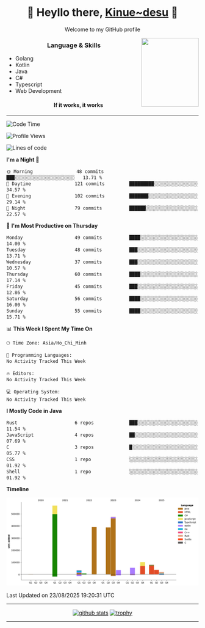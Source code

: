 <h1 align="center"> 🌸 Heyllo there, <a href="https://github.com/Kinue72">Kinue~desu</a> 🌸 </h1>
<p align="center"> Welcome to my GitHub profile </p>
<img align="right" src="https://i.imgur.com/yjwWPiL.png" width="150" height="180">

<h3 align="center"> Language & Skills </h3>

- Golang
- Kotlin
- Java
- C#
- Typescript
- Web Development
  <h4 align="center">If it works, it works</h4>
<hr>

<!--START_SECTION:waka-->
![Code Time](http://img.shields.io/badge/Code%20Time-16%20hrs%2021%20mins-blue)

![Profile Views](http://img.shields.io/badge/Profile%20Views-0-blue)

![Lines of code](https://img.shields.io/badge/From%20Hello%20World%20I%27ve%20Written-2.2%20million%20lines%20of%20code-blue)

**I'm a Night 🦉** 

```text
🌞 Morning                48 commits          ███░░░░░░░░░░░░░░░░░░░░░░   13.71 % 
🌆 Daytime                121 commits         █████████░░░░░░░░░░░░░░░░   34.57 % 
🌃 Evening                102 commits         ███████░░░░░░░░░░░░░░░░░░   29.14 % 
🌙 Night                  79 commits          ██████░░░░░░░░░░░░░░░░░░░   22.57 % 
```
📅 **I'm Most Productive on Thursday** 

```text
Monday                   49 commits          ████░░░░░░░░░░░░░░░░░░░░░   14.00 % 
Tuesday                  48 commits          ███░░░░░░░░░░░░░░░░░░░░░░   13.71 % 
Wednesday                37 commits          ███░░░░░░░░░░░░░░░░░░░░░░   10.57 % 
Thursday                 60 commits          ████░░░░░░░░░░░░░░░░░░░░░   17.14 % 
Friday                   45 commits          ███░░░░░░░░░░░░░░░░░░░░░░   12.86 % 
Saturday                 56 commits          ████░░░░░░░░░░░░░░░░░░░░░   16.00 % 
Sunday                   55 commits          ████░░░░░░░░░░░░░░░░░░░░░   15.71 % 
```


📊 **This Week I Spent My Time On** 

```text
🕑︎ Time Zone: Asia/Ho_Chi_Minh

💬 Programming Languages: 
No Activity Tracked This Week

🔥 Editors: 
No Activity Tracked This Week

💻 Operating System: 
No Activity Tracked This Week
```

**I Mostly Code in Java** 

```text
Rust                     6 repos             ███░░░░░░░░░░░░░░░░░░░░░░   11.54 % 
JavaScript               4 repos             ██░░░░░░░░░░░░░░░░░░░░░░░   07.69 % 
C                        3 repos             █░░░░░░░░░░░░░░░░░░░░░░░░   05.77 % 
CSS                      1 repo              ░░░░░░░░░░░░░░░░░░░░░░░░░   01.92 % 
Shell                    1 repo              ░░░░░░░░░░░░░░░░░░░░░░░░░   01.92 % 
```



**Timeline**

![Lines of Code chart](https://raw.githubusercontent.com/Kinue72/Kinue72/main/assets/bar_graph.png)


 Last Updated on 23/08/2025 19:20:31 UTC
<!--END_SECTION:waka-->

<hr>

<p align="center">
  <a href="https://github.com/anuraghazra/github-readme-stats"><img src="https://github-readme-stats.vercel.app/api?username=Kinue72&show_icons=true&include_all_commits=true&theme=nord" alt="github stats"></a>
  <a href="https://github.com/ryo-ma/github-profile-trophy"><img src="https://github-profile-trophy.vercel.app/?username=Kinue72&theme=nord" alt="trophy"></a>
</p>

<hr>
